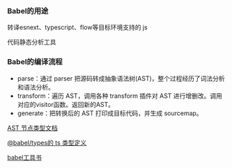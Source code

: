 ### Babel的用途

转译esnext、typescript、flow等目标环境支持的 js

代码静态分析工具

### Babel的编译流程

- parse：通过 parser 把源码转成抽象语法树(AST)，整个过程经历了词法分析和语法分析。
- transform：遍历 AST，调用各种 transform 插件对 AST 进行增删改。调用对应的visitor函数。返回新的AST。
- generate：把转换后的 AST 打印成目标代码，并生成 sourcemap。

[AST 节点类型文档](https://github.com/babel/babel/blob/main/packages/babel-parser/ast/spec.md)

[@babel/types的 ts 类型定义](https://github.com/babel/babel/blob/main/packages/babel-types/src/ast-types/generated/index.ts)

[babel工具书](https://github.com/jamiebuilds/babel-handbook)